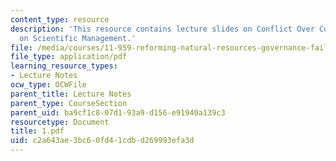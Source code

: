 ```yaml
---
content_type: resource
description: 'This resource contains lecture slides on Conflict Over Cougars: A Window
  on Scientific Management.'
file: /media/courses/11-959-reforming-natural-resources-governance-failings-of-scientific-rationalism-and-alternatives-for-building-common-ground-january-iap-2007/c2a643ae3bc60fd41cdbd269993efa3d_1.pdf
file_type: application/pdf
learning_resource_types:
- Lecture Notes
ocw_type: OCWFile
parent_title: Lecture Notes
parent_type: CourseSection
parent_uid: ba9cf1c8-07d1-93a9-d156-e91940a139c3
resourcetype: Document
title: 1.pdf
uid: c2a643ae-3bc6-0fd4-1cdb-d269993efa3d
---
```

